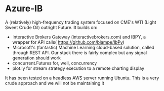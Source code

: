 # Azure-IB
A (relatively) high-frequency trading system focused on CME's WTI (Light Sweet Crude Oil) outright Future. It builds on:
- Interactive Brokers Gateway (interactivebrokers.com) and IBPY, a wrapper for API calls( https://github.com/blampe/IbPy)
- Microsoft's (fantastic) Machine Learning cloud-based solution, called through REST API. Our stack there is fairly complex but any signal generation should work
- concurrent.Futures for, well, concurrency
- plot.ly for stream strategy execution to a remote charting display

It has been tested on a headless AWS server running Ubuntu. This is a very crude approach and we will not be maintaining it
